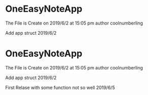 # OneEasyNoteApp
The File is Create on 2019/6/2 at 15:05 pm
author coolnumberling

Add app struct 2019/6/2
# OneEasyNoteApp
The File is Create on 2019/6/2 at 15:05 pm
author coolnumberling

Add app struct 2019/6/2

First Relase with some function not so well 2019/6/5